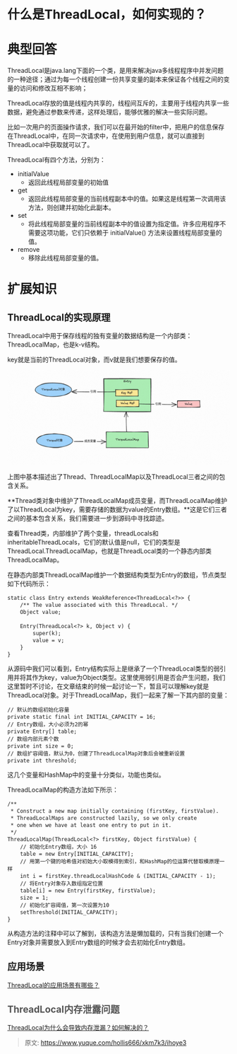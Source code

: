 # 什么是ThreadLocal，如何实现的？

# 典型回答


ThreadLocal是java.lang下面的一个类，是用来解决java多线程程序中并发问题的一种途径；通过为每一个线程创建一份共享变量的副本来保证各个线程之间的变量的访问和修改互相不影响；



ThreadLocal存放的值是线程内共享的，线程间互斥的，主要用于线程内共享一些数据，避免通过参数来传递，这样处理后，能够优雅的解决一些实际问题。



比如一次用户的页面操作请求，我们可以在最开始的filter中，把用户的信息保存在ThreadLocal中，在同一次请求中，在使用到用户信息，就可以直接到ThreadLocal中获取就可以了。



ThreadLocal有四个方法，分别为：

+ initialValue
    - 返回此线程局部变量的初始值
+ get
    - 返回此线程局部变量的当前线程副本中的值。如果这是线程第一次调用该方法，则创建并初始化此副本。
+ set
    - 将此线程局部变量的当前线程副本中的值设置为指定值。许多应用程序不需要这项功能，它们只依赖于 initialValue() 方法来设置线程局部变量的值。
+ remove
    - 移除此线程局部变量的值。



# 扩展知识


## ThreadLocal的实现原理


ThreadLocal中用于保存线程的独有变量的数据结构是一个内部类：ThreadLocalMap，也是k-v结构。

key就是当前的ThreadLocal对象，而v就是我们想要保存的值。



![1688455495250-dba1fb17-44bb-4ec7-8270-1319f708086f.png](./img/ulQuLioCGuWOVgRb/1688455495250-dba1fb17-44bb-4ec7-8270-1319f708086f-051163.png)



上图中基本描述出了Thread、ThreadLocalMap以及ThreadLocal三者之间的包含关系。



**Thread类对象中维护了ThreadLocalMap成员变量，而ThreadLocalMap维护了以ThreadLocal为key，需要存储的数据为value的Entry数组。**这是它们三者之间的基本包含关系，我们需要进一步到源码中寻找踪迹。



查看Thread类，内部维护了两个变量，threadLocals和inheritableThreadLocals，它们的默认值是null，它们的类型是ThreadLocal.ThreadLocalMap，也就是ThreadLocal类的一个静态内部类ThreadLocalMap。



在静态内部类ThreadLocalMap维护一个数据结构类型为Entry的数组，节点类型如下代码所示：



```plain
static class Entry extends WeakReference<ThreadLocal<?>> {
    /** The value associated with this ThreadLocal. */
    Object value;

    Entry(ThreadLocal<?> k, Object v) {
        super(k);
        value = v;
    }
}
```



从源码中我们可以看到，Entry结构实际上是继承了一个ThreadLocal类型的弱引用并将其作为key，value为Object类型。这里使用弱引用是否会产生问题，我们这里暂时不讨论，在文章结束的时候一起讨论一下，暂且可以理解key就是ThreadLocal对象。对于ThreadLocalMap，我们一起来了解一下其内部的变量：



```plain
// 默认的数组初始化容量
private static final int INITIAL_CAPACITY = 16;
// Entry数组，大小必须为2的幂
private Entry[] table;
// 数组内部元素个数
private int size = 0;
// 数组扩容阈值，默认为0，创建了ThreadLocalMap对象后会被重新设置
private int threshold;
```

这几个变量和HashMap中的变量十分类似，功能也类似。

ThreadLocalMap的构造方法如下所示：

```plain
/**
 * Construct a new map initially containing (firstKey, firstValue).
 * ThreadLocalMaps are constructed lazily, so we only create
 * one when we have at least one entry to put in it.
 */
ThreadLocalMap(ThreadLocal<?> firstKey, Object firstValue) {
    // 初始化Entry数组，大小 16
    table = new Entry[INITIAL_CAPACITY];
    // 用第一个键的哈希值对初始大小取模得到索引，和HashMap的位运算代替取模原理一样
    int i = firstKey.threadLocalHashCode & (INITIAL_CAPACITY - 1);
    // 将Entry对象存入数组指定位置
    table[i] = new Entry(firstKey, firstValue);
    size = 1;
    // 初始化扩容阈值，第一次设置为10
    setThreshold(INITIAL_CAPACITY);
}
```

从构造方法的注释中可以了解到，该构造方法是懒加载的，只有当我们创建一个Entry对象并需要放入到Entry数组的时候才会去初始化Entry数组。



## 应用场景


[ThreadLocal的应用场景有哪些？](https://www.yuque.com/hollis666/xkm7k3/bpm9cgs19qwlgc1k)



## <font style="color:rgb(85, 85, 85);">ThreadLocal内存泄露问题</font>


[ThreadLocal为什么会导致内存泄漏？如何解决的？](https://www.yuque.com/hollis666/xkm7k3/bueq7weva8ha9f1p)







> 原文: <https://www.yuque.com/hollis666/xkm7k3/ihoye3>